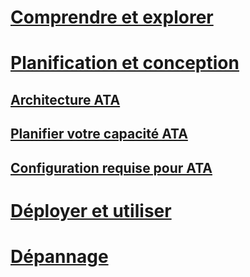 # [Comprendre et explorer](/advanced-threat-analytics/understand-explore/what-is-ata)
# [Planification et conception](ata-capacity-planning.md)
## [Architecture ATA](ata-architecture.md)
## [Planifier votre capacité ATA](ata-capacity-planning.md)
## [Configuration requise pour ATA](ata-prerequisites.md)
# [Déployer et utiliser](/advanced-threat-analytics/deploy-use/install-ata)
# [Dépannage](/advanced-threat-analytics/troubleshoot/troubleshooting-ata-using-logs)


<!--HONumber=Jun16_HO4-->


